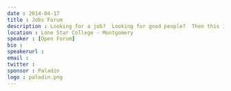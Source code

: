 ```yaml
---
date : 2014-04-17
title : Jobs Forum
description : Looking for a job?  Looking for good people?  Then this is the meeting for you.  We'll discuss the state of the job market in Houston, as well as how to interview .NET candidates.  We'll have a number of guest panelists including Paladin Consulting, Mike Yeager of EPS, Jeffrey Palermo of Clear Measure, and Allen Hurst of Improving Enterprises.  As always, spirited discussion from our members is highly encouraged.
location : Lone Star College - Montgomery
speaker : [Open Forum]
bio : 
speakerurl : 
email : 
twitter : 
sponsor : Paladin
logo : paladin.png
---
```

